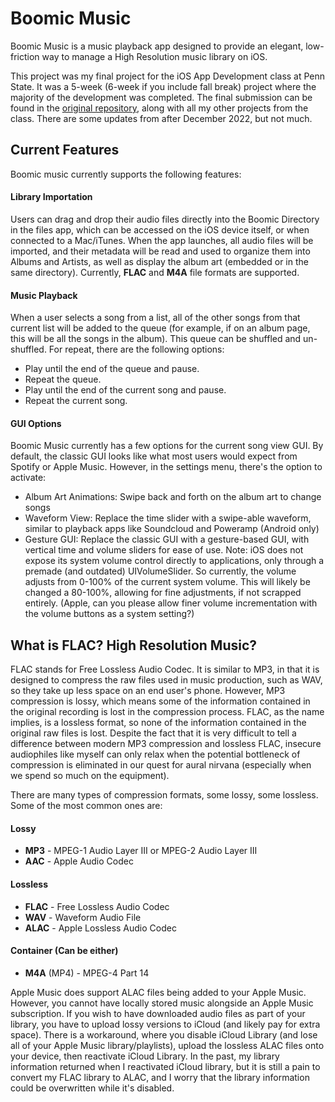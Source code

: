 # Boomic Music
Boomic Music is a music playback app designed to provide an elegant, low-friction way to manage a High Resolution music library on iOS. 

This project was my final project for the iOS App Development class at Penn State. It was a 5-week (6-week if you include fall break) project where the majority of the development was completed. The final submission can be found in the [original repository](), along with all my other projects from the class. There are some updates from after December 2022, but not much. 

## Current Features
Boomic music currently supports the following features:
#### Library Importation
Users can drag and drop their audio files directly into the Boomic Directory in the files app, which can be accessed on the iOS device itself, or when connected to a Mac/iTunes. When the app launches, all audio files will be imported, and their metadata will be read and used to organize them into Albums and Artists, as well as display the album art (embedded or in the same directory). Currently, **FLAC** and **M4A** file formats are supported.
#### Music Playback
When a user selects a song from a list, all of the other songs from that current list will be added to the queue (for example, if on an album page, this will be all the songs in the album). This queue can be shuffled and un-shuffled. For repeat, there are the following options:
- Play until the end of the queue and pause.
- Repeat the queue. 
- Play until the end of the current song and pause. 
- Repeat the current song. 
#### GUI Options
Boomic Music currently has a few options for the current song view GUI. By default, the classic GUI looks like what most users would expect from Spotify or Apple Music. However, in the settings menu, there's the option to activate:
- Album Art Animations: Swipe back and forth on the album art to change songs
- Waveform View: Replace the time slider with a swipe-able waveform, similar to playback apps like Soundcloud and Poweramp (Android only)
- Gesture GUI: Replace the classic GUI with a gesture-based GUI, with vertical time and volume sliders for ease of use.
Note: iOS does not expose its system volume control directly to applications, only through a premade (and outdated) UIVolumeSlider. So currently, the volume adjusts from 0-100% of the current system volume. This will likely be changed a 80-100%, allowing for fine adjustments, if not scrapped entirely. (Apple, can you please allow finer volume incrementation with the volume buttons as a system setting?) 
## What is FLAC? High Resolution Music?
FLAC stands for Free Lossless Audio Codec. It is similar to MP3, in that it is designed to compress the raw files used in music production, such as WAV, so they take up less space on an end user's phone. However, MP3 compression is lossy, which means some of the information contained in the original recording is lost in the compression process. FLAC, as the name implies, is a lossless format, so none of the information contained in the original raw files is lost. Despite the fact that it is very difficult to tell a difference between modern MP3 compression and lossless FLAC, insecure audiophiles like myself can only relax when the potential bottleneck of compression is eliminated in our quest for aural nirvana (especially when we spend so much on the equipment).

There are many types of compression formats, some lossy, some lossless. Some of the most common ones are:

#### Lossy
- **MP3** - MPEG-1 Audio Layer III or MPEG-2 Audio Layer III
- **AAC** - Apple Audio Codec
#### Lossless
- **FLAC** - Free Lossless Audio Codec
- **WAV** - Waveform Audio File
- **ALAC** - Apple Lossless Audio Codec
#### Container (Can be either)
- **M4A** (MP4) - MPEG-4 Part 14

Apple Music does support ALAC files being added to your Apple Music. However, you cannot have locally stored music alongside an Apple Music subscription. If you wish to have downloaded audio files as part of your library, you have to upload lossy versions to iCloud (and likely pay for extra space). There is a workaround, where you disable iCloud Library (and lose all of your Apple Music library/playlists), upload the lossless ALAC files onto your device, then reactivate iCloud Library. In the past, my library information returned when I reactivated iCloud library, but it is still a pain to convert my FLAC library to ALAC, and I worry that the library information could be overwritten while it's disabled.
